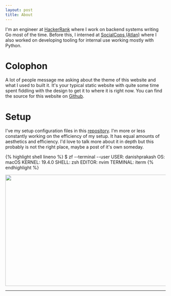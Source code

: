 ```yaml
---
layout: post
title: About
---
```


I'm an engineer at <a href="https://hackerrank.com/" target="_blank">HackerRank</a> where I work on backend systems writing Go most of the time. Before this, I interned at <a href="https://atlan.com" target="_blank">SocialCops (Atlan)<a/> where I also worked on developing tooling for internal use working mostly with Python.

# Colophon
A lot of people message me asking about the theme of this website and what I used to built it. It's your typical static website with quite some time spent fiddling with the design to get it to where it is right now. You can find the source for this website on [Github](https://github.com/danishprakash/danishprakash.github.io).

# Setup
I've my setup configuration files in this [repository](https://github.com/danishprakash/dotfiles). I'm more or less constantly working on the efficiency of my setup. It has equal amounts of aesthetics and efficiency. I'd love to talk more about it in depth but this probably is not the right place, maybe a post of it's own someday.

{% highlight shell lineno %}
$ zf --terminal --user
USER:            danishprakash
OS:		 macOS
KERNEL:		 19.4.0
SHELL:		 zsh
EDITOR:		 nvim
TERMINAL:	 iterm
{% endhighlight %}

<img src="https://imgur.com/SehOajN.png" height="350" width="550">

---

